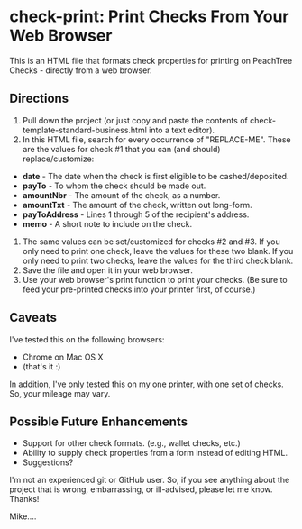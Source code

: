 # check-print: Print Checks From Your Web Browser

This is an HTML file that formats check properties for printing on PeachTree Checks - directly from a web browser. 


## Directions

1. Pull down the project (or just copy and paste the contents of check-template-standard-business.html into a text editor).
1. In this HTML file, search for every occurrence of "REPLACE-ME". These are the values for check \#1 that you can (and should) replace/customize:

 - **date** - The date when the check is first eligible to be cashed/deposited.
 - **payTo** - To whom the check should be made out.
 - **amountNbr** - The amount of the check, as a number.
 - **amountTxt** - The amount of the check, written out long-form.
 - **payToAddress** - Lines 1 through 5 of the recipient's address.
 - **memo** - A short note to include on the check.

1. The same values can be set/customized for checks \#2 and \#3. If you only need to print one check, leave the values for these two blank. If you only need to print two checks, leave the values for the third check blank.
1. Save the file and open it in your web browser.
1. Use your web browser's print function to print your checks. (Be sure to feed your pre-printed checks into your printer first, of course.)

## Caveats

I've tested this on the following browsers:

* Chrome on Mac OS X
* (that's it :)

In addition, I've only tested this on my one printer, with one set of checks. So, your mileage may vary.

## Possible Future Enhancements

* Support for other check formats. (e.g., wallet checks, etc.)
* Ability to supply check properties from a form instead of editing HTML.
* Suggestions?

I'm not an experienced git or GitHub user. So, if you see anything about the project that is wrong, embarrassing, or ill-advised, please let me know. Thanks!


Mike....
